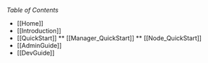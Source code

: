 *Table of Contents*

* [[Home]]
* [[Introduction]]
* [[QuickStart]]
** [[Manager_QuickStart]]
** [[Node_QuickStart]]
* [[AdminGuide]]
* [[DevGuide]]